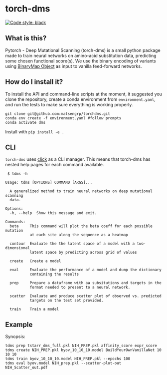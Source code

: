 # torch-dms

[![Code style: black](https://img.shields.io/badge/code%20style-black-000000.svg)](https://github.com/psf/black)


## What is this?

Pytorch - Deep Mutational Scanning (torch-dms) is a small python package made to train neural networks on
amino-acid substitution data, predicting some chosen functional score(s).
We use the binary encoding of variants using
[BinaryMap Object](https://jbloomlab.github.io/dms_variants/dms_variants.binarymap.html)
as input to vanilla feed-forward networks.

## How do I install it?

To install the API and command-line scripts at the moment,
it suggested you clone the repository, create a conda
environment from `environment.yaml`, and run the tests to make
sure everything is working properly.

```
git clone git@github.com:matsengrp/torchdms.git
conda env create -f environment.yaml #follow prompts
conda activate dms
```

Install with `pip install -e .`

## CLI

`torch-dms` uses
[click](https://click.palletsprojects.com/en/7.x/) as a CLI manager. This means
that torch-dms has nested help pages for each command available.
```
 $ tdms -h
```

```
Usage: tdms [OPTIONS] COMMAND [ARGS]...

  A generalized method to train neural networks on deep mutational scanning
  data.

Options:
  -h, --help  Show this message and exit.

Commands:
  beta     This command will plot the beta coeff for each possible mutation
           at each site along the sequence as a heatmap

  contour  Evaluate the the latent space of a model with a two-dimensional
           latent space by predicting across grid of values

  create   Create a model

  eval     Evaluate the performance of a model and dump the dictionary
           containing the results

  prep     Prepare a dataframe with aa subsitutions and targets in the
           format needed to present to a neural network.

  scatter  Evaluate and produce scatter plot of observed vs. predicted
           targets on the test set provided.

  train    Train a model
```

## Example

Synopsis:

    tdms prep tstarr_dms_full.pkl NIH_PREP.pkl affinity_score expr_score
    tdms create NIH_PREP.pkl byov_10_10_10.model BuildYourOwnVanillaNet 10 10 10
    tdms train byov_10_10_10.model NIH_PREP.pkl --epochs 100
    tdms eval byov.model NIH_prep.pkl --scatter-plot-out NIH_Scatter_out.pdf

